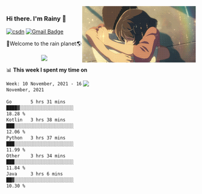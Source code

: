 <img  align='right' height="150" src="https://github.com/LikeRainDay/LikeRainDay/blob/master/pic/img_rain_1.gif?raw=true">



### Hi there. I'm Rainy :lemon:

[![csdn](https://img.shields.io/badge/-csdn-c14438?style=flat-square&logo=c&logoColor=white)](https://blog.csdn.net/qq_15807167)
[![Gmail Badge](https://img.shields.io/badge/-gmail-c14438?style=flat-square&logo=Gmail&logoColor=white&link=mailto:houshuai0816@gmail.com)](mailto:houshuai0816@gmail.com)

🚀Welcome to the rain planet🌎

<center>
<img align='center'  src="https://source.unsplash.com/random/1200x600">
</center>

📊 **This week I spent my time on**

<img align='right'   width="300" src="https://github-readme-stats.vercel.app/api?username=LikeRainDay&show_icons=true&title_color=fff&icon_color=79ff97&text_color=9f9f9f&bg_color=151515">

<!--START_SECTION:waka-->
```text
Week: 10 November, 2021 - 16 November, 2021

Go       5 hrs 31 mins   ████▓░░░░░░░░░░░░░░░░░░░░   18.28 % 
Kotlin   3 hrs 38 mins   ███░░░░░░░░░░░░░░░░░░░░░░   12.06 % 
Python   3 hrs 37 mins   ███░░░░░░░░░░░░░░░░░░░░░░   11.99 % 
Other    3 hrs 34 mins   ███░░░░░░░░░░░░░░░░░░░░░░   11.84 % 
Java     3 hrs 6 mins    ██▓░░░░░░░░░░░░░░░░░░░░░░   10.30 % 
```
<!--END_SECTION:waka-->
